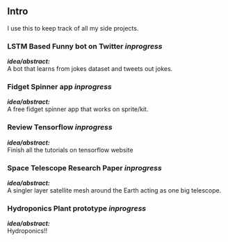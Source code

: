
## Intro
I use this to keep track of all my side projects.

### LSTM Based Funny bot on Twitter ***inprogress***
***idea/abstract:*** <br>
A bot that learns from jokes dataset and tweets out jokes.

### Fidget Spinner app ***inprogress***
***idea/abstract:*** <br>
A free fidget spinner app that works on sprite/kit.

### Review Tensorflow ***inprogress***
***idea/abstract:*** <br>
Finish all the tutorials on tensorflow website

### Space Telescope Research Paper ***inprogress***
***idea/abstract:*** <br>
A singler layer satellite mesh around the Earth acting as one big telescope.

### Hydroponics Plant prototype ***inprogress***
***idea/abstract:*** <br>
Hydroponics!!
